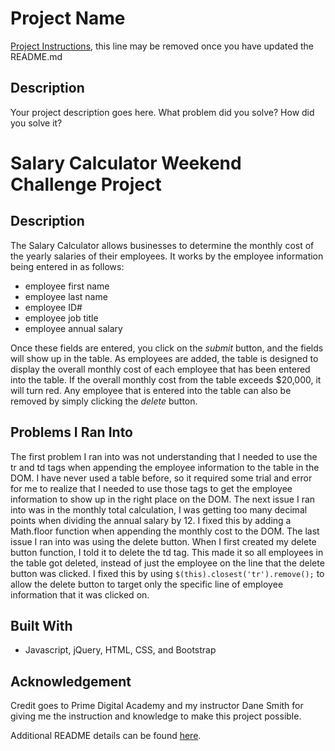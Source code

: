 # Project Name

[Project Instructions](./INSTRUCTIONS.md), this line may be removed once you have updated the README.md

## Description

Your project description goes here. What problem did you solve? How did you solve it?

# **Salary Calculator Weekend Challenge Project**

## **Description**

The Salary Calculator allows businesses to determine the monthly cost of the yearly salaries of their employees. It works by the employee information being entered in as follows: 

- employee first name
- employee last name
- employee ID#
- employee job title
- employee annual salary

Once these fields are entered, you click on the *submit* button, and the fields will show up in the table. As employees are added, the table is designed to display the overall monthly cost of each employee that has been entered into the table. If the overall monthly cost from the table exceeds $20,000, it will turn red. Any employee that is entered into the table can also be removed by simply clicking the *delete* button. 

## **Problems I Ran Into**

The first problem I ran into was not understanding that I needed to use the tr and td tags when appending the employee information to the table in the DOM. I have never used a table before, so it required some trial and error for me to realize that I needed to use those tags to get the employee information to show up in the right place on the DOM. The next issue I ran into was in the monthly total calculation, I was getting too many decimal points when dividing the annual salary by 12. I fixed this by adding a Math.floor function when appending the monthly cost to the DOM. The last issue I ran into was using the delete button. When I first created my delete button function, I told it to delete the td tag. This made it so all employees in the table got deleted, instead of just the employee on the line that the delete button was clicked. I fixed this by using `$(this).closest('tr').remove();` to allow the delete button to target only the specific line of employee information that it was clicked on. 

## **Built With**

- Javascript, jQuery, HTML, CSS, and Bootstrap

## **Acknowledgement**

Credit goes to Prime Digital Academy and my instructor Dane Smith for giving me the instruction and knowledge to make this project possible.


Additional README details can be found [here](https://github.com/PrimeAcademy/readme-template/blob/master/README.md).
